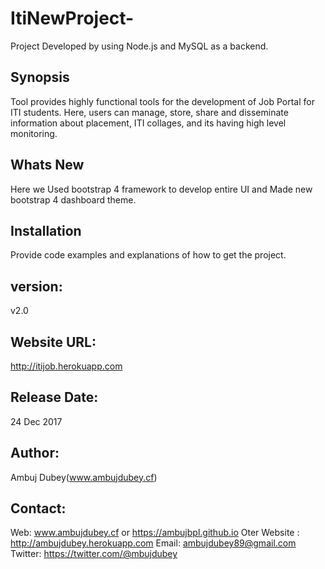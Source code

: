 # ItiNewProject-

Project Developed by using Node.js and MySQL as a backend. 

## Synopsis

Tool provides highly functional tools for the development of Job Portal for
ITI students. Here, users can manage, store, share and disseminate
information about placement, ITI collages, and its having high level
monitoring.

## Whats New

Here we Used bootstrap 4 framework to develop entire UI and
Made new bootstrap 4 dashboard theme. 

## Installation

Provide code examples and explanations of how to get the project.


## version:

v2.0


## Website URL:

http://itijob.herokuapp.com

## Release Date:

24 Dec 2017

## Author: 

Ambuj Dubey(www.ambujdubey.cf)

## Contact:

Web: www.ambujdubey.cf or https://ambujbpl.github.io
Oter Website : http://ambujdubey.herokuapp.com
Email: ambujdubey89@gmail.com
Twitter: https://twitter.com/@mbujdubey
